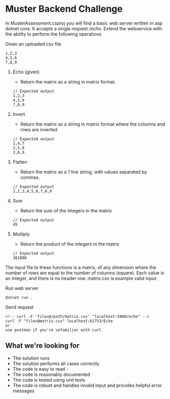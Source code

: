 # Muster Backend Challenge

In MusterAssessment.csproj you will find a basic web server written in asp dotnet core. It accepts a single request _/echo_. Extend the webservice with the ability to perform the following operations

Given an uploaded csv file
```
1,2,3
4,5,6
7,8,9
```

1. Echo (given)
    - Return the matrix as a string in matrix format.
    
    ```
    // Expected output
    1,2,3
    4,5,6
    7,8,9
    ``` 
2. Invert
    - Return the matrix as a string in matrix format where the columns and rows are inverted
    ```
    // Expected output
    1,4,7
    2,5,8
    3,6,9
    ``` 
3. Flatten
    - Return the matrix as a 1 line string, with values separated by commas.
    ```
    // Expected output
    1,2,3,4,5,6,7,8,9
    ``` 
4. Sum
    - Return the sum of the integers in the matrix
    ```
    // Expected output
    45
    ``` 
5. Multiply
    - Return the product of the integers in the matrix
    ```
    // Expected output
    362880
    ``` 

The input file to these functions is a matrix, of any dimension where the number of rows are equal to the number of columns (square). Each value is an integer, and there is no header row. matrix.csv is example valid input.  

Run web server
```
dotnet run .
```

Send request
```
<!-- curl -F 'file=@/path/matrix.csv' "localhost:5000/echo" -->
curl -F "file=@matrix.csv" localhost:62753/Echo
or
use postman if you're unfamiliar with curl
```

## What we're looking for

- The solution runs
- The solution performs all cases correctly
- The code is easy to read - 
- The code is reasonably documented
- The code is tested using unit tests
- The code is robust and handles invalid input and provides helpful error messages
